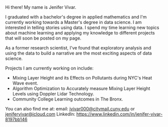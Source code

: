 Hi there!
My name is Jenifer Vivar.

I graduated with a bachelor's degree in applied mathematics and I'm currently working towards a Master's degree in data science. I am interested in telling stories using data. I spend my time learning new topics about machine learning and applying my knowledge to different projects that will soon be posted on my page.

As a former research scientist, I've found that exploratory analysis and using the data to build a narrative are the most exciting aspects of data science.

Projects I am currently working on include:

- Mixing Layer Height and its Effects on Pollutants during NYC's Heat Wave event.
- Algorithm Optimization to Accurately measure Mixing Layer Height Levels using Doppler Lidar Technology.
- Community College Learning outcomes in The Bronx.


You can also find me at:
email: jvivar000@citymail.cuny.edu or jenifervivar@icloud.com
LinkedIn: https://www.linkedin.com/in/jenifer-vivar-8197bb146

